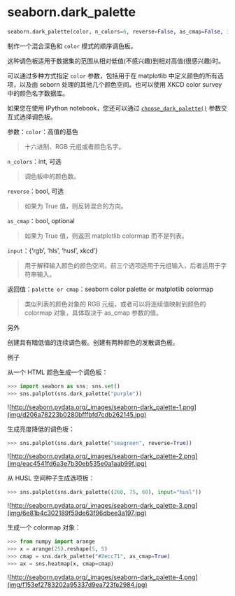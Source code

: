 # seaborn.dark_palette

```py
seaborn.dark_palette(color, n_colors=6, reverse=False, as_cmap=False, input='rgb')
```

制作一个混合深色和 `color` 模式的顺序调色板。

这种调色板适用于数据集的范围从相对低值(不感兴趣)到相对高值(很感兴趣)时。

可以通过多种方式指定  `color` 参数，包括用于在 matplotlib 中定义颜色的所有选项，以及由 seborn 处理的其他几个颜色空间。也可以使用 XKCD color survey 中的颜色名字数据库。

如果您在使用 IPython notebook，您还可以通过 [`choose_dark_palette()`](seaborn.choose_dark_palette.html#seaborn.choose_dark_palette "seaborn.choose_dark_palette") 参数交互式选择调色板。

参数：`color`：高值的基色

> 十六进制、RGB 元组或者颜色名字。

`n_colors`：int, 可选

> 调色板中的颜色数。

`reverse`：bool, 可选

> 如果为 True 值，则反转混合的方向。

`as_cmap`：bool, optional

> 如果为 True 值，则返回 matplotlib colormap 而不是列表。

`input`：{‘rgb’, ‘hls’, ‘husl’, xkcd’}

> 用于解释输入颜色的颜色空间。前三个选项适用于元组输入，后者适用于字符串输入。


返回值：`palette or cmap`：seaborn color palette or matplotlib colormap

> 类似列表的颜色对象的 RGB 元组，或者可以将连续值映射到颜色的 colormap 对象，具体取决于 as_cmap 参数的值。



另外

创建具有暗低值的连续调色板。创建有两种颜色的发散调色板。

例子

从一个 HTML 颜色生成一个调色板：

```py
>>> import seaborn as sns; sns.set()
>>> sns.palplot(sns.dark_palette("purple"))

```

![http://seaborn.pydata.org/_images/seaborn-dark_palette-1.png](img/d206a78223b0280bfffbfd7cdb262145.jpg)

生成亮度降低的调色板：

```py
>>> sns.palplot(sns.dark_palette("seagreen", reverse=True))

```

![http://seaborn.pydata.org/_images/seaborn-dark_palette-2.png](img/eac4541fd6a3e7b30eb535e0a1aab99f.jpg)

从 HUSL 空间种子生成选项板：

```py
>>> sns.palplot(sns.dark_palette((260, 75, 60), input="husl"))

```

![http://seaborn.pydata.org/_images/seaborn-dark_palette-3.png](img/6e81b4c302189f59de63f96dbee3a197.jpg)

生成一个 colormap 对象：

```py
>>> from numpy import arange
>>> x = arange(25).reshape(5, 5)
>>> cmap = sns.dark_palette("#2ecc71", as_cmap=True)
>>> ax = sns.heatmap(x, cmap=cmap)

```

![http://seaborn.pydata.org/_images/seaborn-dark_palette-4.png](img/f153ef2783202a95337d9ea723fe2984.jpg)